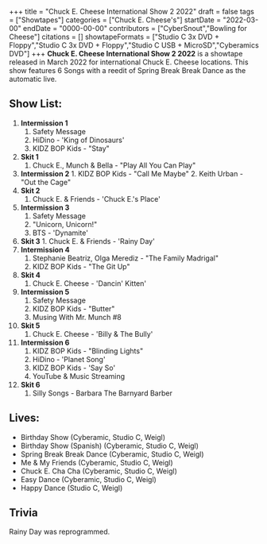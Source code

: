 +++
title = "Chuck E. Cheese International Show 2 2022"
draft = false
tags = ["Showtapes"]
categories = ["Chuck E. Cheese's"]
startDate = "2022-03-00"
endDate = "0000-00-00"
contributors = ["CyberSnout","Bowling for Cheese"]
citations = []
showtapeFormats = ["Studio C 3x DVD + Floppy","Studio C 3x DVD + Floppy","Studio C USB + MicroSD","Cyberamics DVD"]
+++
**Chuck E. Cheese International Show 2 2022** is a showtape released in March 2022 for international Chuck E. Cheese locations. This show features 6 Songs with a reedit of Spring Break Break Dance as the automatic live.

## Show List:

1.  **Intermission 1**
    1.  Safety Message
    2.  HiDino - 'King of Dinosaurs'
    3.   KIDZ BOP Kids - "Stay"
2.  **Skit 1**
    1.  Chuck E., Munch & Bella - "Play All You Can Play"
3.   **Intermission 2**
    1.  KIDZ BOP Kids - "Call Me Maybe"
    2.  Keith Urban - "Out the Cage"
4.  **Skit 2**
    1.  Chuck E. & Friends - 'Chuck E.'s Place'
5.  **Intermission 3**
    1.  Safety Message
    2.  "Unicorn, Unicorn!"
    3.  BTS - 'Dynamite'
6.   **Skit 3**
    1.  Chuck E. & Friends - 'Rainy Day'
7.  **Intermission 4**
    1.   Stephanie Beatriz, Olga Merediz - "The Family Madrigal"
    2.  KIDZ BOP Kids - "The Git Up"
8.  **Skit 4**
    1.  Chuck E. Cheese - 'Dancin' Kitten'
9.  **Intermission 5**
    1.  Safety Message
    2.  KIDZ BOP Kids - "Butter"
    3.  Musing With Mr. Munch #8
10. **Skit 5**
    1.  Chuck E. Cheese - 'Billy & The Bully'
11. **Intermission 6**
    1.  KIDZ BOP Kids - "Blinding Lights"
    2.  HiDino - 'Planet Song'
    3.  KIDZ BOP Kids - 'Say So'
    4.  YouTube & Music Streaming
12. **Skit 6**
    1.  Silly Songs - Barbara The Barnyard Barber

## Lives:

- Birthday Show (Cyberamic, Studio C, Weigl)
- Birthday Show (Spanish) (Cyberamic, Studio C, Weigl)
-  Spring Break Break Dance (Cyberamic, Studio C, Weigl)
- Me & My Friends (Cyberamic, Studio C, Weigl)
- Chuck E. Cha Cha (Cyberamic, Studio C, Weigl)
- Easy Dance (Cyberamic, Studio C, Weigl)
- Happy Dance (Studio C, Weigl)

## Trivia

Rainy Day was reprogrammed.
